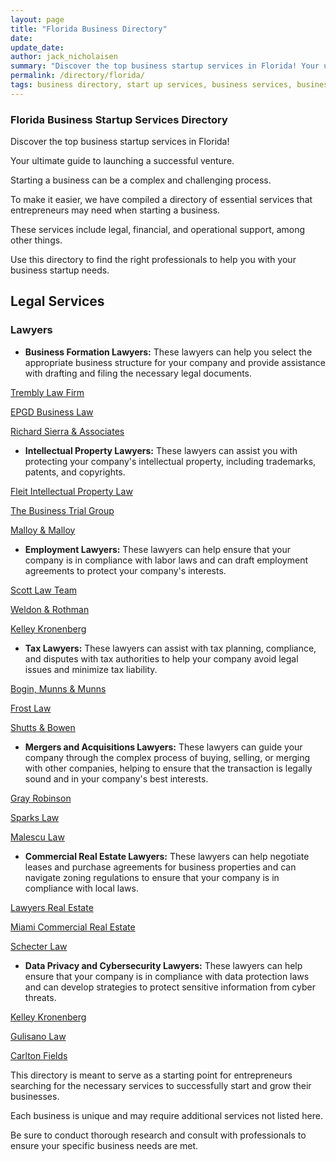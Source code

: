 ```yaml
---
layout: page
title: "Florida Business Directory"
date: 
update_date: 
author: jack_nicholaisen
summary: "Discover the top business startup services in Florida! Your ultimate guide to launching a successful venture."  
permalink: /directory/florida/
tags: business directory, start up services, business services, business lawyers, registered agents,
---
```


### Florida Business Startup Services Directory

Discover the top business startup services in Florida! 

Your ultimate guide to launching a successful venture.

Starting a business can be a complex and challenging process. 

To make it easier, we have compiled a directory of essential services that entrepreneurs may need when starting a business. 

These services include legal, financial, and operational support, among other things. 

Use this directory to find the right professionals to help you with your business startup needs.

## Legal Services

### Lawyers

-   **Business Formation Lawyers:** These lawyers can help you select the appropriate business structure for your company and provide assistance with drafting and filing the necessary legal documents.

<a href="https://tremblylaw.com/" target="_blank">Trembly Law Firm </a>

<a href="https://www.epgdlaw.com/" target="_blank">EPGD Business Law</a>

<a href="https://www.floridasmallbusinesslegalcenter.com/" target="_blank">Richard Sierra & Associates</a>

-   **Intellectual Property Lawyers:** These lawyers can assist you with protecting your company's intellectual property, including trademarks, patents, and copyrights.

<a href="https://fleitip.com/" target="_blank">Fleit Intellectual Property Law</a>

<a href="https://www.businesstrialgroup.com/" target="_blank">The Business Trial Group</a>

<a href="https://malloylaw.com/" target="_blank">Malloy & Malloy</a>

-   **Employment Lawyers:** These lawyers can help ensure that your company is in compliance with labor laws and can draft employment agreements to protect your company's interests.

<a href="https://www.floridalaborlawyer.com/" target="_blank">Scott Law Team</a>

<a href="https://www.weldonrothman.com/employment-lawyer/" target="_blank">Weldon & Rothman</a>

<a href="https://www.kelleykronenberg.com/our-practices/labor-employment/" target="_blank">Kelley Kronenberg</a>

-   **Tax Lawyers:** These lawyers can assist with tax planning, compliance, and disputes with tax authorities to help your company avoid legal issues and minimize tax liability.

<a href="https://www.boginmunns.com/practice-areas/florida/tax-attorneys/" target="_blank">Bogin, Munns & Munns</a>

<a href="https://floridataxattorney.com/" target="_blank">Frost Law</a>

<a href="https://www.shutts.com/practices-taxation" target="_blank">Shutts & Bowen</a>

-   **Mergers and Acquisitions Lawyers:** These lawyers can guide your company through the complex process of buying, selling, or merging with other companies, helping to ensure that the transaction is legally sound and in your company's best interests.

<a href="https://www.gray-robinson.com/practice-areas/41/Mergers-and-Acquisitions" target="_blank">Gray Robinson</a>

<a href="https://sparkslawpractice.com/florida-business/mergers-and-acquisitions-lawyer/" target="_blank">Sparks Law</a>

<a href="https://malesculaw.com/miami-florida-mergers-acquisitions-lawyers/" target="_blank">Malescu Law</a>

-   **Commercial Real Estate Lawyers:** These lawyers can help negotiate leases and purchase agreements for business properties and can navigate zoning regulations to ensure that your company is in compliance with local laws.

<a href="https://www.lawyersrealestatepa.com/" target="_blank">Lawyers Real Estate</a>

<a href="https://miami-cre.com/" target="_blank">Miami Commercial Real Estate</a>

<a href="https://floridarealestate.law/what-we-do/commercial/commercial-real-estate-acquisitions-sales/" target="_blank">Schecter Law</a>

-   **Data Privacy and Cybersecurity Lawyers:** These lawyers can help ensure that your company is in compliance with data protection laws and can develop strategies to protect sensitive information from cyber threats.

<a href="https://www.kelleykronenberg.com/our-practices/data-privacy-security/" target="_blank">Kelley Kronenberg</a>

<a href="https://gulisanolaw.com/floridas-cybersecurity-and-data-breach-law/" target="_blank">Gulisano Law</a>

<a href="https://www.carltonfields.com/services/practices/cybersecurity-and-privacy" target="_blank">Carlton Fields</a>

This directory is meant to serve as a starting point for entrepreneurs searching for the necessary services to successfully start and grow their businesses. 

Each business is unique and may require additional services not listed here. 

Be sure to conduct thorough research and consult with professionals to ensure your specific business needs are met.
